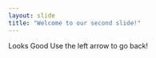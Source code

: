 ```yaml
---
layout: slide
title: "Welcome to our second slide!"
---
```

Looks Good
Use the left arrow to go back!
